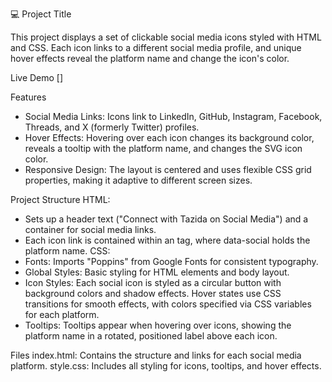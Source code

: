 💻 Project Title

This project displays a set of clickable social media icons styled with HTML and CSS. Each icon links to a different social media profile, and unique hover effects reveal the platform name and change the icon's color.

Live Demo []

Features
- Social Media Links: Icons link to LinkedIn, GitHub, Instagram, Facebook, Threads, and X (formerly Twitter) profiles.
- Hover Effects: Hovering over each icon changes its background color, reveals a tooltip with the platform name, and changes the SVG icon color.
- Responsive Design: The layout is centered and uses flexible CSS grid properties, making it adaptive to different screen sizes.

Project Structure
HTML:
- Sets up a header text ("Connect with Tazida on Social Media") and a container for social media links.
- Each icon link is contained within an <a> tag, where data-social holds the platform name.
CSS:
- Fonts: Imports "Poppins" from Google Fonts for consistent typography.
- Global Styles: Basic styling for HTML elements and body layout.
- Icon Styles: Each social icon is styled as a circular button with background colors and shadow effects. Hover states use CSS transitions for smooth effects, with colors specified via CSS variables for each platform.
- Tooltips: Tooltips appear when hovering over icons, showing the platform name in a rotated, positioned label above each icon.
  
Files
index.html: Contains the structure and links for each social media platform.
style.css: Includes all styling for icons, tooltips, and hover effects.
